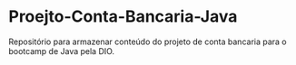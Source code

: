 # Proejto-Conta-Bancaria-Java
Repositório para armazenar conteúdo do projeto de conta bancaria para o bootcamp de Java pela DIO.
